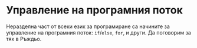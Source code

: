 # Управление на програмния поток
Неразделна част от всеки език за програмиране са начините за управление на програмния поток: 
`if`/`else`, `for`, и други. Да поговорим за тях в Ръждьо.

